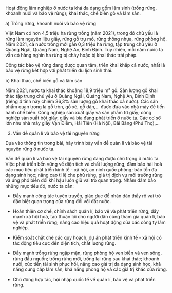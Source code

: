 Hoạt động lâm nghiệp ở nước ta khá đa dạng gồm lâm sinh (trồng rừng, khoanh nuôi và bảo vệ rừng); khai thác, chế biến gỗ và lâm sản.

a) Trồng rừng, khoanh nuôi và bảo vệ rừng

Việt Nam có hơn 4,5 triệu ha rừng trồng (năm 2021), trong đó chủ yếu là rừng làm nguyên liệu giấy, rừng gỗ trụ mỏ, rừng thông nhựa, rừng phòng hộ. Năm 2021, cả nước trồng mới gần 0,3 triệu ha rừng, tập trung chủ yếu ở Quảng Ngãi, Quảng Nam, Nghệ An, Bình Định. Tuy nhiên, mỗi năm nước ta vẫn có hàng nghìn ha rừng bị cháy hoặc bị khai thác trái phép.

Công tác bảo vệ rừng đang được quan tâm, triển khai khắp cả nước, nhất là bảo vệ rừng kết hợp với phát triển du lịch sinh thái.

b) Khai thác, chế biến gỗ và lâm sản

Năm 2021, nước ta khai thác khoảng 18,9 triệu m³ gỗ. Sản lượng gỗ khai thác tập trung chủ yếu ở Quảng Ngãi, Quảng Nam, Nghệ An, Bình Định (riêng 4 tỉnh này chiếm 36,3% sản lượng gỗ khai thác cả nước). Các sản phẩm quan trọng là gỗ tròn, gỗ xẻ, gỗ dán,... được đưa vào nhà máy để tiến hành chế biến. Công nghiệp sản xuất giấy và sản phẩm từ giấy; công nghiệp sản xuất bột giấy, giấy và bìa đang phát triển ở nước ta. Các cơ sở lớn như nhà máy giấy Vạn Điểm, Hải Tiên (Hà Nội), Bãi Bằng (Phú Thọ),...

3. Vấn đề quản lí và bảo vệ tài nguyên rừng

Dựa vào thông tin trong bài, hãy trình bày vấn đề quản lí và bảo vệ tài nguyên rừng ở nước ta.

Vấn đề quản lí và bảo vệ tài nguyên rừng đang được chú trọng ở nước ta. Việc phát triển bền vững về diện tích và chất lượng rừng, đảm bảo hài hoà các mục tiêu phát triển kinh tế - xã hội, an ninh quốc phòng; bảo tồn đa dạng sinh học; nâng cao tỉ lệ che phủ rừng, giá trị dịch vụ môi trường rừng và ứng phó biến đổi khí hậu luôn giữ vai trò quan trọng. Nhằm đảm bảo những mục tiêu đó, nước ta cần:

- Đẩy mạnh công tác tuyên truyền, giáo dục để nhân dân thấy rõ vai trò đặc biệt quan trọng của rừng đối với đất nước.

- Hoàn thiện cơ chế, chính sách quản lí, bảo vệ và phát triển rừng; đẩy mạnh xã hội hoá, tạo thuận lợi cho người dân cùng tham gia quản lí, bảo vệ và phát triển rừng; nâng cao hiệu quả hoạt động của các công ty lâm nghiệp.

- Kiểm soát chặt chẽ các quy hoạch, dự án phát triển kinh tế - xã hội có tác động tiêu cực đến diện tích, chất lượng rừng.

- Đẩy mạnh trồng rừng ngập mặn, rừng phòng hộ ven biển và ven sông, rừng đầu nguồn; trồng rừng mới, trồng lại rừng sau khai thác; khoanh nuôi, xúc tiến tái sinh phục hồi, nâng cao giá trị đa dạng sinh học, khả năng cung cấp lâm sản, khả năng phòng hộ và các giá trị khác của rừng.

- Chủ động hợp tác, hội nhập quốc tế về quản lí, bảo vệ và phát triển rừng.